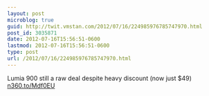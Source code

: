 ```yaml
---
layout: post
microblog: true
guid: http://twit.vmstan.com/2012/07/16/224985976785747970.html
post_id: 3035871
date: 2012-07-16T15:56:51-0600
lastmod: 2012-07-16T15:56:51-0600
type: post
url: /2012/07/16/224985976785747970.html
---
```

Lumia 900 still a raw deal despite heavy discount (now just $49) <a href="http://n360.to/Mdf0EU">n360.to/Mdf0EU</a>
